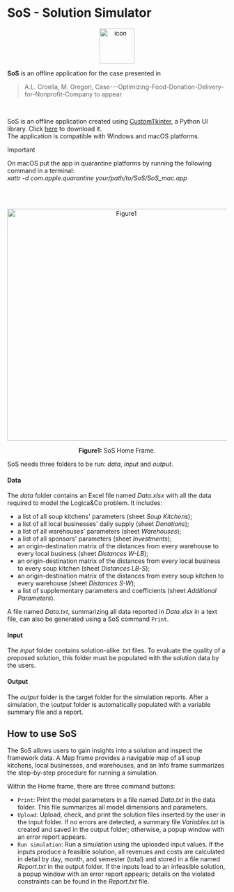# SoS - Solution Simulator

<p align="center">
<img width="80" alt="icon" src="https://github.com/AnnaLivia/Case---Optimizing-Food-Donation-Delivery-for-Nonprofit-Company/assets/46559408/00659482-744b-476e-871e-8ef597b61d20")
</p>

**SoS** is an offline application for the case presented in

> A.L. Croella, M. Gregori, Case---Optimizing-Food-Donation-Delivery-for-Nonprofit-Company to appear

<br>

SoS is an offline application created using [CustomTkinter](https://github.com/TomSchimansky/CustomTkinter), a Python UI library. 
Click [here](https://uniroma1it-my.sharepoint.com/personal/croella_1544694_studenti_uniroma1_it/_layouts/15/onedrive.aspx?id=%2Fpersonal%2Fcroella%5F1544694%5Fstudenti%5Funiroma1%5Fit%2FDocuments%2FDocumenti%2FEsercizi%5Fingegneria%2FLab%20RO%2FAltro%2FSAT%20material%2FSAT%20LogicaEco%20ITA%202023%2FCase%2D%2D%2DOptimizing%2DFood%2DDonation%2DDelivery%2Dfor%2DNonprofit%2DCompany&ga=1) to download it.
<br>
The application is compatible with Windows and macOS platforms.

> [!IMPORTANT]
> On macOS put the app in quarantine platforms by running the following command in a terminal:<br>
> <em>xattr -d com.apple.quarantine your/path/to/SoS/SoS_mac.app</em>

<br>
<br>

<p align="center">
<img width="531" alt="Figure1" src="https://github.com/AnnaLivia/Case---Optimizing-Food-Donation-Delivery-for-Nonprofit-Company/assets/46559408/b9345b35-3287-4a49-99a3-5e317cba9765">
</p>

<p align="center"><b>Figure1:</b> SoS Home Frame.</p>

SoS needs three folders to be run: <em>data</em>, <em>input</em> and <em>output</em>.

#### Data
The <em>data</em> folder contains an Excel file named <em>Data.xlsx</em> with all the data required to model the Logica&Co problem. It includes:
<ul>
    <li> a list of all soup kitchens' parameters (sheet <em>Soup Kitchens</em>);</li>
    <li> a list of all local businesses' daily supply (sheet <em>Donations</em>);</li>
    <li> a list of all warehouses' parameters (sheet <em>Warehouses</em>);</li>
    <li> a list of all sponsors' parameters (sheet <em>Investments</em>);</li>
    <li> an origin-destination matrix of the distances from every warehouse to every local business (sheet <em>Distances W-LB</em>);</li>
    <li> an origin-destination matrix of the distances from every local business to every soup kitchen (sheet <em>Distances LB-S</em>);</li>
    <li> an origin-destination matrix of the distances from every soup kitchen to every warehouse (sheet <em>Distances S-W</em>);</li>
    <li> a list of supplementary parameters and coefficients (sheet <em>Additional Parameters</em>).</li>
</ul>
<p>
A file named <em>Data.txt</em>, summarizing all data reported in <em>Data.xlsx</em> in a text file, can also be generated using a SoS command <code>Print</code>.
</p>

#### Input
The <em>input</em> folder contains solution-alike </em>.txt</em> files.  To evaluate the quality of a proposed solution, this folder must be populated with the solution data by the users.

#### Output
The <em>output</em> folder is the target folder for the simulation reports. After a simulation, the <em>\output</em> folder is automatically populated with a variable summary file and a report.

## How to use SoS
<p>
The SoS allows users to gain insights into a solution and inspect the framework data. A Map frame provides a navigable map of all soup kitchens, local businesses, and warehouses, and an Info frame summarizes the step-by-step procedure for running a simulation.
</p>
<p>
Within the Home frame, there are three command buttons:
</p>
<ul>
<li> <code>Print</code>: Print the model parameters in a file named <em>Data.txt</em> in the data folder. This file summarizes all model dimensions and parameters.
</li>
<li> <code>Upload</code>: Upload, check, and print the solution files inserted by the user in the input folder. If no errors are detected, a summary file <em>Variables.txt</em> is created and saved in the output folder; otherwise, a popup window with an error report appears.
</li>
<li> <code>Run simulation</code>: Run a simulation using the uploaded input values. If the inputs produce a feasible solution, all revenues and costs are calculated in detail by day, month, and semester (total) and stored in a file named <em>Report.txt</em> in the output folder. If the inputs lead to an infeasible solution, a popup window with an error report appears; details on the violated constraints can be found in the <em>Report.txt</em> file.
</li>
</ul>
